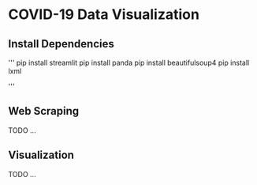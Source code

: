 # COVID-19 Data Visualization #


## Install Dependencies ##


'''
pip install streamlit
pip install panda
pip install beautifulsoup4
pip install lxml

'''

## Web Scraping ##

TODO ...

## Visualization ##

TODO ...
